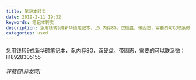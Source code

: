 ```yaml
---
title: 笔记本转卖
date: 2019-2-11 19:32
keywords: 笔记本转卖
description: 急用钱转9成新华硕笔记本，i5,内存8G，双硬盘，带固态，需要的可以联系微：li18928305155
categories: used
---
```

<td class="t_f" id="postmessage_2969347">

急用钱转9成新华硕笔记本，i5,内存8G，双硬盘，带固态，需要的可以联系微：li18928305155</td>
###### 转载自[菲龙网]